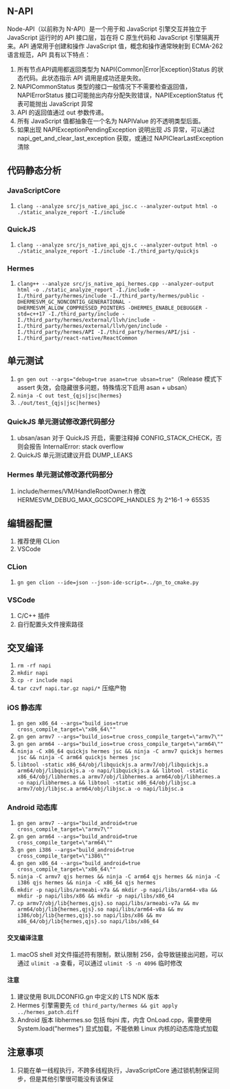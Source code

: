 ## N-API

Node-API（以前称为 N-API）是一个用于和 JavaScript 引擎交互并独立于 JavaScript 运行时的 API 接口层，旨在将 C 原生代码和 JavaScript 引擎隔离开来。API 通常用于创建和操作
JavaScript 值，概念和操作通常映射到 ECMA-262 语言规范，API 具有以下特点：

1. 所有节点API调用都返回类型为 NAPI{Common|Error|Exception}Status 的状态代码。此状态指示 API 调用是成功还是失败。
2. NAPICommonStatus 类型的接口一般情况下不需要检查返回值，NAPIErrorStatus 接口可能抛出内存分配失败错误，NAPIExceptionStatus 代表可能抛出 JavaScript 异常
3. API 的返回值通过 out 参数传递。
4. 所有 JavaScript 值都抽象在一个名为 NAPIValue 的不透明类型后面。
5. 如果出现 NAPIExceptionPendingException 说明出现 JS 异常，可以通过 napi_get_and_clear_last_exception 获取，或通过 NAPIClearLastException 清除

## 代码静态分析

### JavaScriptCore

1. `clang --analyze src/js_native_api_jsc.c --analyzer-output html -o ./static_analyze_report -I./include`

### QuickJS

1. `clang --analyze src/js_native_api_qjs.c --analyzer-output html -o ./static_analyze_report -I./include -I./third_party/quickjs`

### Hermes

1. `clang++ --analyze src/js_native_api_hermes.cpp --analyzer-output html -o ./static_analyze_report -I./include -I./third_party/hermes/include -I./third_party/hermes/public -DHERMESVM_GC_NONCONTIG_GENERATIONAL -DHERMESVM_ALLOW_COMPRESSED_POINTERS -DHERMES_ENABLE_DEBUGGER -std=c++17 -I./third_party/include -I./third_party/hermes/external/llvh/include -I./third_party/hermes/external/llvh/gen/include -I./third_party/hermes/API -I./third_party/hermes/API/jsi -I./third_party/react-native/ReactCommon`

## 单元测试

1. `gn gen out --args="debug=true asan=true ubsan=true"`（Release 模式下 assert 失效，会隐藏很多问题，特殊情况下启用 asan + ubsan）
2. `ninja -C out test_{qjs|jsc|hermes}`
3. `./out/test_{qjs|jsc|hermes}`

### QuickJS 单元测试修改源代码部分

1. ubsan/asan 对于 QuickJS 开启，需要注释掉 CONFIG_STACK_CHECK，否则会报告 InternalError: stack overflow
2. QuickJS 单元测试建议开启 DUMP_LEAKS

### Hermes 单元测试修改源代码部分

1. include/hermes/VM/HandleRootOwner.h 修改 HERMESVM_DEBUG_MAX_GCSCOPE_HANDLES 为 2^16-1 -> 65535

## 编辑器配置

1. 推荐使用 CLion
2. VSCode

### CLion

1. `gn gen clion --ide=json --json-ide-script=../gn_to_cmake.py`

### VSCode

1. C/C++ 插件
2. 自行配置头文件搜索路径

## 交叉编译

1. `rm -rf napi`
2. `mkdir napi`
3. `cp -r include napi`
4. `tar czvf napi.tar.gz napi/*` 压缩产物

### iOS 静态库

1. `gn gen x86_64 --args="build_ios=true cross_compile_target=\"x86_64\""`
2. `gn gen armv7 --args="build_ios=true cross_compile_target=\"armv7\""`
3. `gn gen arm64 --args="build_ios=true cross_compile_target=\"arm64\""`
4. `ninja -C x86_64 quickjs hermes jsc && ninja -C armv7 quickjs hermes jsc && ninja -C arm64 quickjs hermes jsc`
5. `libtool -static x86_64/obj/libquickjs.a armv7/obj/libquickjs.a arm64/obj/libquickjs.a -o napi/libquickjs.a && libtool -static x86_64/obj/libhermes.a armv7/obj/libhermes.a arm64/obj/libhermes.a -o napi/libhermes.a && libtool -static x86_64/obj/libjsc.a armv7/obj/libjsc.a arm64/obj/libjsc.a -o napi/libjsc.a`

### Android 动态库

1. `gn gen armv7 --args="build_android=true cross_compile_target=\"armv7\""`
2. `gn gen arm64 --args="build_android=true cross_compile_target=\"arm64\""`
3. `gn gen i386 --args="build_android=true cross_compile_target=\"i386\""`
4. `gn gen x86_64 --args="build_android=true cross_compile_target=\"x86_64\""`
5. `ninja -C armv7 qjs hermes && ninja -C arm64 qjs hermes && ninja -C i386 qjs hermes && ninja -C x86_64 qjs hermes`
6. `mkdir -p napi/libs/armeabi-v7a && mkdir -p napi/libs/arm64-v8a && mkdir -p napi/libs/x86 && mkdir -p napi/libs/x86_64`
7. `cp armv7/obj/lib{hermes,qjs}.so napi/libs/armeabi-v7a && mv arm64/obj/lib{hermes,qjs}.so napi/libs/arm64-v8a && mv i386/obj/lib{hermes,qjs}.so napi/libs/x86 && mv x86_64/obj/lib{hermes,qjs}.so napi/libs/x86_64`

#### 交叉编译注意

1. macOS shell 对文件描述符有限制，默认限制 256，会导致链接出问题，可以通过 `ulimit -a` 查看，可以通过 `ulimit -S -n 4096` 临时修改

#### 注意

1. 建议使用 BUILDCONFIG.gn 中定义的 LTS NDK 版本
2. Hermes 引擎需要先 `cd third_party/hermes && git apply ../hermes_patch.diff`
3. Android 版本 libhermes.so 包括 fbjni 库，内含 OnLoad.cpp，需要使用 System.load("hermes") 显式加载，不能依赖 Linux 内核的动态库隐式加载

## 注意事项

1. 只能在单一线程执行，不跨多线程执行，JavaScriptCore 通过锁机制保证同步，但是其他引擎很可能没有该保证
